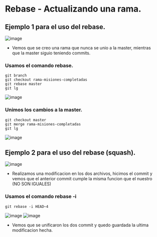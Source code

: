# Rebase - Actualizando una rama.
## Ejemplo 1 para el uso del rebase.
![image](https://github.com/user-attachments/assets/e8b5031c-3069-474a-b7cd-146be9b058a5)

- Vemos que se creo una rama que nunca se unio a la master, mientras que la master siguio teniendo commits.

### Usamos el comando rebase.
```
git branch
git checkout rama-misiones-completadas
git rebase master
git lg
```
![image](https://github.com/user-attachments/assets/f56a67f2-b95e-4169-95df-f7182b6f47a4)

### Unimos los cambios a la master.
```
git checkout master
git merge rama-misiones-completadas
git lg
```
![image](https://github.com/user-attachments/assets/0322df0c-82b2-4320-a18e-f13289cd5de5)

## Ejemplo 2 para el uso del rebase (squash).
![image](https://github.com/user-attachments/assets/e5a7fc37-587d-4c01-ab46-4e3db396d9eb)

- Realizamos una modificacion en los dos archivos, hicimos el commit y vemos que el anterior commit cumple la misma funcion que el nuestro (NO SON IGUALES)

### Usamos el comando rebase -i
```
git rebase -i HEAD~4
```
![image](https://github.com/user-attachments/assets/b929f5ba-1831-41d1-a3ff-fd7e101c0333)
![image](https://github.com/user-attachments/assets/da7a1977-e314-4047-8e04-62383e1ddd01)

- Vemos que se unificaron los dos commit y quedo guardada la ultima modificacion hecha.
